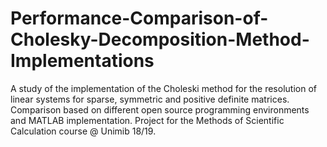 # Performance-Comparison-of-Cholesky-Decomposition-Method-Implementations
A study of the implementation of the Choleski method for the resolution of linear systems for sparse, symmetric and positive definite matrices. Comparison based on different open source programming environments and MATLAB implementation. Project for the Methods of Scientific Calculation course @ Unimib 18/19.
